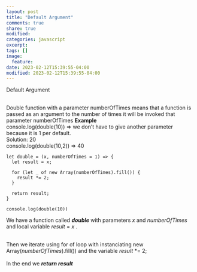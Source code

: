 ```yaml
---
layout: post
title: "Default Argument"
comments: true
share: true
modified:
categories: javascript
excerpt:
tags: []
image:
  feature:
date: 2023-02-12T15:39:55-04:00
modified: 2023-02-12T15:39:55-04:00
---
```


Default Argument
<br><br>

Double function with a parameter numberOfTimes means that a function is passed as an argument to the number of times it will be invoked that parameter numberOfTimes
**Example**<br>
console.log(double(10)) => we don’t have to give another parameter because it is 1 per default.
<br>
Solution: 20
<br>
console.log(double(10,2)) => 40
<br>

~~~
let double = (x, numberOfTimes = 1) => {
  let result = x;
  
  for (let _ of new Array(numberOfTimes).fill()) {
    result *= 2;
  }
  
  return result;
}

console.log(double(10))
~~~



We have a function called ***double*** with parameters *x* and *numberOfTimes* and local variable *result* = *x* .<br><br>

Then we iterate using for of loop with instanciating  new Array(*numberOfTimes*).fill()) 
and the variable *result* *= 2;
<br><br>
In the end we ***return result***
